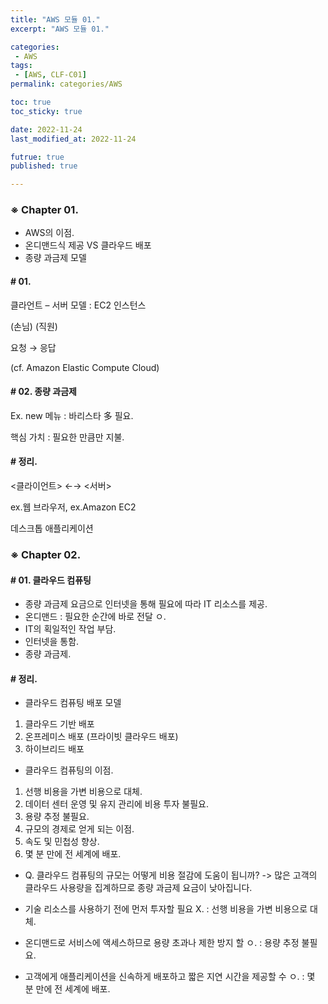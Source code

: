 ```yaml
---
title: "AWS 모듈 01."
excerpt: "AWS 모듈 01."

categories:
 - AWS
tags:
 - [AWS, CLF-C01]
permalink: categories/AWS

toc: true
toc_sticky: true

date: 2022-11-24
last_modified_at: 2022-11-24

futrue: true
published: true

---
```


<!-- outline-start -->


### ※ Chapter 01.

- AWS의 이점.
- 온디맨드식 제공 VS 클라우드 배포
- 종량 과금제 모델



#### # 01.

클라언트 – 서버 모델 : EC2 인스턴스

 (손님)      (직원)

 요청    →   응답

(cf. Amazon Elastic Compute Cloud)



#### # 02. 종량 과금제

Ex. new 메뉴 : 바리스타 多 필요.

핵심 가치 : 필요한 만큼만 지불.



#### # 정리.

<클라이언트>      ←→            <서버>

ex.웹 브라우저,             ex.Amazon EC2

데스크톱 애플리케이션




### ※ Chapter 02. 

#### # 01. 클라우드 컴퓨팅

- 종량 과금제 요금으로 인터넷을 통해 필요에 따라 IT 리소스를 제공.
- 온디맨드 : 필요한 순간에 바로 전달 ㅇ.
- IT의 획일적인 작업 부담.
- 인터넷을 통함.
- 종량 과금제.



#### # 정리.

- 클라우드 컴퓨팅 배포 모델
 1. 클라우드 기반 배포
 1. 온프레미스 배포 (프라이빗 클라우드 배포)
 1. 하이브리드 배포


- 클라우드 컴퓨팅의 이점.
 1. 선행 비용을 가변 비용으로 대체.
 1. 데이터 센터 운영 및 유지 관리에 비용 투자 불필요.
 1. 용량 추정 불필요.
 1. 규모의 경제로 얻게 되는 이점.
 1. 속도 및 민첩성 향상.
 1. 몇 분 만에 전 세계에 배포.


- Q. 클라우드 컴퓨팅의 규모는 어떻게 비용 절감에 도움이 됩니까?
   -> 많은 고객의 클라우드 사용량을 집계하므로 종량 과금제 요금이 낮아집니다.

- 기술 리소스를 사용하기 전에 먼저 투자할 필요 X.
 : 선행 비용을 가변 비용으로 대체.

- 온디맨드로 서비스에 액세스하므로 용량 초과나 제한 방지 할 ㅇ.
 : 용량 추정 불필요.
 
- 고객에게 애플리케이션을 신속하게 배포하고 짧은 지연 시간을 제공할 수 ㅇ.
 : 몇 분 만에 전 세계에 배포.
